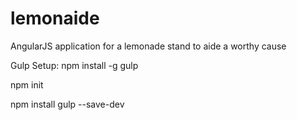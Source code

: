 # lemonaide
AngularJS application for a lemonade stand to aide a worthy cause

Gulp Setup:
npm install -g gulp

npm init

npm install gulp --save-dev
